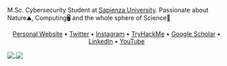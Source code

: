 M.Sc. Cybersecurity Student at [Sapienza University](https://www.uniroma1.it/). Passionate about Nature⛰️, Computing🖥️ and the whole sphere of Science🔭  
<p align="center">
  <a href="https://www.edoardoottavianelli.it" target="_blank">Personal Website</a> •
  <a href="https://twitter.com/edoardottt2" target="_blank">Twitter</a> •
  <a href="https://instagram.com/edoardottt" target="_blank">Instagram</a> •
  <a href="https://tryhackme.com/p/edoardottt" target="_blank">TryHackMe</a> •
  <a href="https://scholar.google.com/citations?user=Lz9bArIAAAAJ" target="_blank">Google Scholar</a> •
  <a href="https://www.linkedin.com/in/edoardoottavianelli/" target="_blank">LinkedIn</a> •
  <a href="https://www.youtube.com/channel/UCBoJMSbkCGdardyMyuYNyHA" target="_blank">YouTube</a>
</p>
<!--
[![edoardottt's GitHub stats](https://github-readme-stats.vercel.app/api?username=edoardottt)](https://github.com/anuraghazra/github-readme-stats)
-->

<a href="https://github.com/edoardottt">
  <img align="center" src="https://github-readme-stats.vercel.app/api?username=edoardottt&count_private=true&show_icons=true&theme=chartreuse-light" />
</a>
<a href="https://github.com/edoardottt">
  <img align="center" src="https://github-readme-stats.vercel.app/api/top-langs/?username=edoardottt&layout=compact&theme=chartreuse-light&langs_count=12" />
</a>
